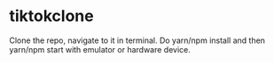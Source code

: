 # tiktokclone

Clone the repo, navigate to it in terminal. Do yarn/npm install and then yarn/npm start with emulator or hardware device.
